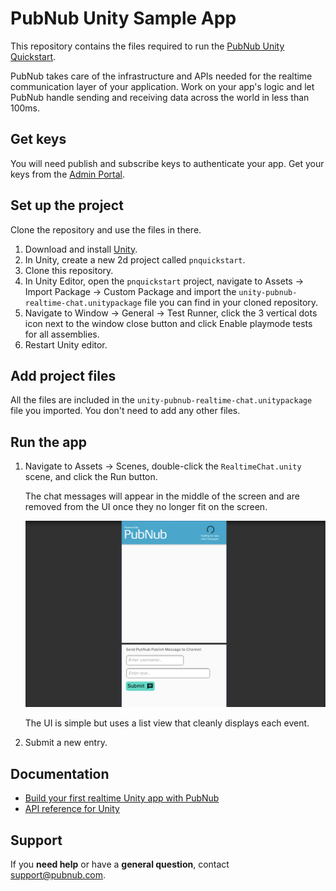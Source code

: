 # PubNub Unity Sample App

This repository contains the files required to run the [PubNub Unity Quickstart](https://www.pubnub.com/docs/platform/quickstarts/unity).

PubNub takes care of the infrastructure and APIs needed for the realtime communication layer of your application. Work on your app's logic and let PubNub handle sending and receiving data across the world in less than 100ms.

## Get keys

You will need publish and subscribe keys to authenticate your app. Get your keys from the [Admin Portal](https://dashboard.pubnub.com/login).

## Set up the project

Clone the repository and use the files in there.
 
1. Download and install [Unity](https://store.unity.com/). 
2. In Unity, create a new 2d project called `pnquickstart`.
3. Clone this repository.
4. In Unity Editor, open the `pnquickstart` project, navigate to Assets -> Import Package -> Custom Package and import the `unity-pubnub-realtime-chat.unitypackage` file you can find in your cloned repository.
5. Navigate to Window -> General -> Test Runner, click the 3 vertical dots icon next to the window close button and click Enable playmode tests for all assemblies.
6. Restart Unity editor.

## Add project files

All the files are included in the `unity-pubnub-realtime-chat.unitypackage` file you imported. You don't need to add any other files.

## Run the app

1. Navigate to Assets -> Scenes, double-click the `RealtimeChat.unity` scene, and click the Run button.

    The chat messages will appear in the middle of the screen and are removed from the UI once they no longer fit on the screen.

    ![](unity-quickstart-ui.png)

    The UI is simple but uses a list view that cleanly displays each event.

2. Submit a new entry.

## Documentation

* [Build your first realtime Unity app with PubNub](https://www.pubnub.com/docs/platform/quickstarts/unity)
* [API reference for Unity](https://www.pubnub.com/docs/unity3d-c-sharp/pubnub-c-sharp-sdk)

## Support

If you **need help** or have a **general question**, contact support@pubnub.com.
